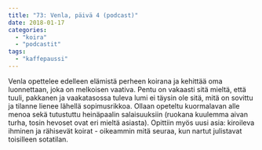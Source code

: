 ```yaml
---
title: "73: Venla, päivä 4 (podcast)"
date: 2018-01-17
categories: 
  - "koira"
  - "podcastit"
tags: 
  - "kaffepaussi"
---
```


Venla opettelee edelleen elämistä perheen koirana ja kehittää oma luonnettaan, joka on melkoisen vaativa. Pentu on vakaasti sitä mieltä, että tuuli, pakkanen ja vaakatasossa tuleva lumi ei täysin ole sitä, mitä on sovittu ja tilanne lienee lähellä sopimusrikkoa. Ollaan opeteltu kuormalavan alle menoa sekä tutustuttu heinäpaalin salaisuuksiin (ruokana kuulemma aivan turha, tosin hevoset ovat eri mieltä asiasta). Opittiin myös uusi asia: kiroileva ihminen ja rähisevät koirat - oikeammin mitä seuraa, kun nartut julistavat toisilleen sotatilan.
